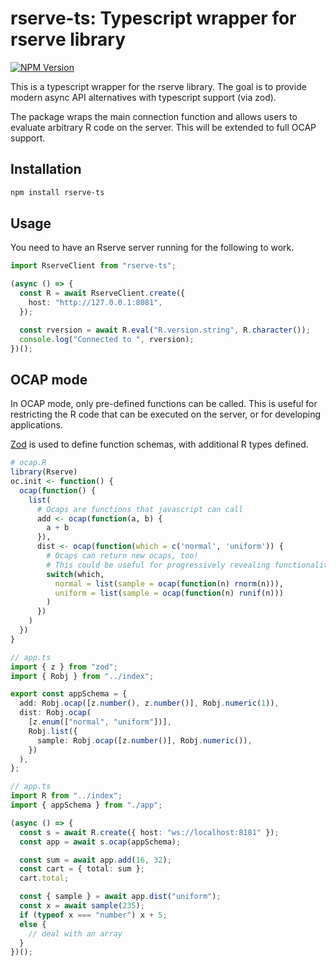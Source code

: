 # rserve-ts: Typescript wrapper for rserve library

[![NPM Version](https://img.shields.io/npm/v/rserve-ts)](https://www.npmjs.com/package/rserve-ts)

This is a typescript wrapper for the rserve library. The goal is to provide modern async API alternatives with typescript support (via zod).

The package wraps the main connection function and allows users to evaluate arbitrary R code on the server. This will be extended to full OCAP support.

## Installation

```bash
npm install rserve-ts
```

## Usage

You need to have an Rserve server running for the following to work.

```typescript
import RserveClient from "rserve-ts";

(async () => {
  const R = await RserveClient.create({
    host: "http://127.0.0.1:8081",
  });

  const rversion = await R.eval("R.version.string", R.character());
  console.log("Connected to ", rversion);
})();
```

## OCAP mode

In OCAP mode, only pre-defined functions can be called. This is useful for restricting the R code that can be executed on the server, or for developing applications.

[Zod](https://zod.dev) is used to define function schemas, with additional R types defined.

```r
# ocap.R
library(Rserve)
oc.init <- function() {
  ocap(function() {
    list(
      # Ocaps are functions that javascript can call
      add <- ocap(function(a, b) {
        a + b
      }),
      dist <- ocap(function(which = c('normal', 'uniform')) {
        # Ocaps can return new ocaps, too!
        # This could be useful for progressively revealing functionality, etc.
        switch(which,
          normal = list(sample = ocap(function(n) rnorm(n))),
          uniform = list(sample = ocap(function(n) runif(n)))
        )
      })
    )
  })
}
```

```typescript
// app.ts
import { z } from "zod";
import { Robj } from "../index";

export const appSchema = {
  add: Robj.ocap([z.number(), z.number()], Robj.numeric(1)),
  dist: Robj.ocap(
    [z.enum(["normal", "uniform"])],
    Robj.list({
      sample: Robj.ocap([z.number()], Robj.numeric()),
    })
  ),
};
```

```typescript
// app.ts
import R from "../index";
import { appSchema } from "./app";

(async () => {
  const s = await R.create({ host: "ws://localhost:8181" });
  const app = await s.ocap(appSchema);

  const sum = await app.add(16, 32);
  const cart = { total: sum };
  cart.total;

  const { sample } = await app.dist("uniform");
  const x = await sample(235);
  if (typeof x === "number") x + 5;
  else {
    // deal with an array
  }
})();
```
